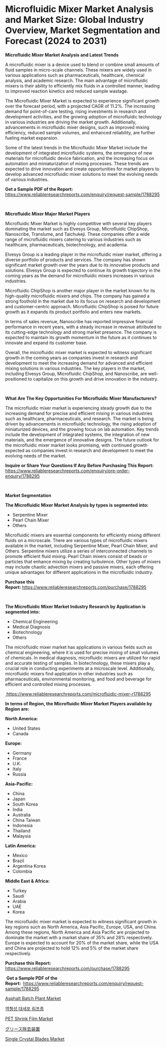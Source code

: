 <p><h1>Microfluidic Mixer Market Analysis and Market Size: Global Industry Overview, Market Segmentation and Forecast (2024 to 2031)</h1></p><p><strong>Microfluidic Mixer Market Analysis and Latest Trends</strong></p>
<p><p>A microfluidic mixer is a device used to blend or combine small amounts of fluid samples in micro-scale channels. These mixers are widely used in various applications such as pharmaceuticals, healthcare, chemical analysis, and academic research. The main advantage of microfluidic mixers is their ability to efficiently mix fluids in a controlled manner, leading to improved reaction kinetics and reduced sample wastage.</p><p>The Microfluidic Mixer Market is expected to experience significant growth over the forecast period, with a projected CAGR of 11.2%. The increasing demand for point-of-care testing, rising investments in research and development activities, and the growing adoption of microfluidic technology in various industries are driving the market growth. Additionally, advancements in microfluidic mixer designs, such as improved mixing efficiency, reduced sample volumes, and enhanced reliability, are further fueling market expansion.</p><p>Some of the latest trends in the Microfluidic Mixer Market include the development of integrated microfluidic systems, the emergence of new materials for microfluidic device fabrication, and the increasing focus on automation and miniaturization of mixing processes. These trends are expected to drive innovation and create opportunities for market players to develop advanced microfluidic mixer solutions to meet the evolving needs of various industries.</p></p>
<p><strong>Get a Sample PDF of the Report:&nbsp;</strong> <a href="https://www.reliableresearchreports.com/enquiry/request-sample/1788295">https://www.reliableresearchreports.com/enquiry/request-sample/1788295</a></p>
<p>&nbsp;</p>
<p><strong>Microfluidic Mixer Major Market Players</strong></p>
<p><p>Microfluidic Mixer Market is highly competitive with several key players dominating the market such as Elvesys Group, Microfluidic ChipShop, Nanoscribe, Translume, and Taichukeji. These companies offer a wide range of microfluidic mixers catering to various industries such as healthcare, pharmaceuticals, biotechnology, and academia.</p><p>Elvesys Group is a leading player in the microfluidic mixer market, offering a diverse portfolio of products and services. The company has shown significant market growth over the years due to its innovative products and solutions. Elvesys Group is expected to continue its growth trajectory in the coming years as the demand for microfluidic mixers increases in various industries.</p><p>Microfluidic ChipShop is another major player in the market known for its high-quality microfluidic mixers and chips. The company has gained a strong foothold in the market due to its focus on research and development and customer-centric approach. Microfluidic ChipShop is poised for future growth as it expands its product portfolio and enters new markets.</p><p>In terms of sales revenue, Nanoscribe has reported impressive financial performance in recent years, with a steady increase in revenue attributed to its cutting-edge technology and strong market presence. The company is expected to maintain its growth momentum in the future as it continues to innovate and expand its customer base.</p><p>Overall, the microfluidic mixer market is expected to witness significant growth in the coming years as companies invest in research and development to meet the increasing demand for advanced and efficient mixing solutions in various industries. The key players in the market, including Elvesys Group, Microfluidic ChipShop, and Nanoscribe, are well-positioned to capitalize on this growth and drive innovation in the industry.</p></p>
<p>&nbsp;</p>
<p><strong>What Are The Key Opportunities For Microfluidic Mixer Manufacturers?</strong></p>
<p><p>The microfluidic mixer market is experiencing steady growth due to the increasing demand for precise and efficient mixing in various industries such as healthcare, pharmaceuticals, and research. The market is being driven by advancements in microfluidic technology, the rising adoption of miniaturized devices, and the growing focus on lab automation. Key trends include the development of integrated systems, the integration of new materials, and the emergence of innovative designs. The future outlook for the microfluidic mixer market looks promising, with continued growth expected as companies invest in research and development to meet the evolving needs of the market.</p></p>
<p><strong>Inquire or Share Your Questions If Any Before Purchasing This Report:</strong> <a href="https://www.reliableresearchreports.com/enquiry/pre-order-enquiry/1788295">https://www.reliableresearchreports.com/enquiry/pre-order-enquiry/1788295</a></p>
<p>&nbsp;</p>
<p><strong>Market Segmentation</strong></p>
<p><strong>The Microfluidic Mixer Market Analysis by types is segmented into:</strong></p>
<p><ul><li>Serpentine Mixer</li><li>Pearl Chain Mixer</li><li>Others</li></ul></p>
<p><p>Microfluidic mixers are essential components for efficiently mixing different fluids on a microscale. There are various types of microfluidic mixers available in the market, including Serpentine Mixer, Pearl Chain Mixer, and Others. Serpentine mixers utilize a series of interconnected channels to promote efficient fluid mixing. Pearl Chain mixers consist of beads or particles that enhance mixing by creating turbulence. Other types of mixers may include chaotic advection mixers and passive mixers, each offering unique advantages for different applications in the microfluidic industry.</p></p>
<p><strong>Purchase this Report:&nbsp;</strong><a href="https://www.reliableresearchreports.com/purchase/1788295">https://www.reliableresearchreports.com/purchase/1788295</a></p>
<p>&nbsp;</p>
<p><strong>The Microfluidic Mixer Market Industry Research by Application is segmented into:</strong></p>
<p><ul><li>Chemical Engineering</li><li>Medical Diagnosis</li><li>Biotechnology</li><li>Others</li></ul></p>
<p><p>The microfluidic mixer market has applications in various fields such as chemical engineering, where it is used for precise mixing of small volumes of chemicals. In medical diagnosis, microfluidic mixers are utilized for rapid and accurate testing of samples. In biotechnology, these mixers play a crucial role in conducting experiments at a microscale level. Additionally, microfluidic mixers find application in other industries such as pharmaceuticals, environmental monitoring, and food and beverage for efficient and controlled mixing processes.</p></p>
<p><a href="https://www.reliableresearchreports.com/microfluidic-mixer-r1788295">&nbsp;https://www.reliableresearchreports.com/microfluidic-mixer-r1788295</a></p>
<p><strong>In terms of Region, the Microfluidic Mixer Market Players available by Region are:</strong></p>
<p>
    <p> <strong> North America: </strong>
        <ul>
            <li>United States</li>
            <li>Canada</li>
        </ul>
        </p> 
    <p> <strong> Europe: </strong>
        <ul>
            <li>Germany</li>
            <li>France</li>
            <li>U.K.</li>
            <li>Italy</li>
            <li>Russia</li>
        </ul>
        </p> 
    <p> <strong> Asia-Pacific: </strong>
        <ul>
            <li>China</li>
            <li>Japan</li>
            <li>South Korea</li>
            <li>India</li>
            <li>Australia</li>
            <li>China Taiwan</li>
            <li>Indonesia</li>
            <li>Thailand</li>
            <li>Malaysia</li>
        </ul>
        </p> 
    <p> <strong> Latin America: </strong>
        <ul>
            <li>Mexico</li>
            <li>Brazil</li>
            <li>Argentina Korea</li>
            <li>Colombia</li>
        </ul>
        </p> 
    <p> <strong> Middle East & Africa: </strong>
        <ul>
            <li>Turkey</li>
            <li>Saudi</li>
            <li>Arabia</li>
            <li>UAE</li>
            <li>Korea</li>
        </ul>
    </p>
    </p>
<p><p>The microfluidic mixer market is expected to witness significant growth in key regions such as North America, Asia Pacific, Europe, USA, and China. Among these regions, North America and Asia Pacific are projected to dominate the market with a market share of 35% and 28% respectively. Europe is expected to account for 20% of the market share, while the USA and China are projected to hold 12% and 5% of the market share respectively.</p></p>
<p><strong>Purchase this Report: </strong><a href="https://www.reliableresearchreports.com/purchase/1788295">https://www.reliableresearchreports.com/purchase/1788295</a></p>
<p>&nbsp;<strong>Get a Sample PDF of the Report:&nbsp;&nbsp;</strong><a href="https://www.reliableresearchreports.com/enquiry/request-sample/1788295">https://www.reliableresearchreports.com/enquiry/request-sample/1788295</a></p>
<p><strong></strong></p>
<p><p><a href="https://github.com/derrinmiltonellis35gcl/Market-Research-Report-List-2/blob/main/asphalt-batch-plant-market.md">Asphalt Batch Plant Market</a></p><p><a href="https://medium.com/@avramcornescu20221/%EC%95%BD%EC%B4%88%EC%84%B8%ED%8F%AC-%EB%A6%BC%ED%94%84%EC%A2%85-%EC%8B%9C%EC%9E%A5-%EA%B7%9C%EB%AA%A8%EB%8A%94-%EC%A0%84-%EC%84%B8%EA%B3%84-%EC%82%B0%EC%97%85%EC%97%90%EC%84%9C-%EA%B0%80%EC%9E%A5-%EC%A2%8B%EC%9D%80-%EB%A7%88%EC%BC%80%ED%8C%85-%EC%B1%84%EB%84%90%EC%9D%84-%EB%B3%B4%EC%97%AC%EC%A4%8D%EB%8B%88%EB%8B%A4-5488e793d22e">역형성 대세포 림프종</a></p><p><a href="https://issuu.com/reportprime-2/docs/pet-shrink-film-market-size-2030.pptx">PET Shrink Film Market</a></p><p><a href="https://github.com/hwbcz413288296/Market-Research-Report-List-1/blob/main/673182536027.md">グリース除去装置</a></p><p><a href="https://picayune-night-cbd.notion.site/Single-Crystal-Blades-Market-Trends-Forecast-and-Competitive-Analysis-to-2031-7420dfc8860248e8916af30e958fb9d7">Single Crystal Blades Market</a></p></p>